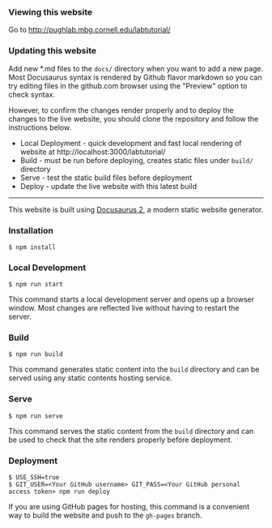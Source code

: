 ### Viewing this website

Go to http://pughlab.mbg.cornell.edu/labtutorial/

### Updating this website

Add new *.md files to the `docs/` directory when you want to add a new page. Most Docusaurus syntax is rendered by Github flavor markdown so you can try editing files in the github.com browser using the "Preview" option to check syntax.

However, to confirm the changes render properly and to deploy the changes to the live website, you should clone the repository and follow the instructions below.
- Local Deployment - quick development and fast local rendering of website at http://localhost:3000/labtutorial/
- Build - must be run before deploying, creates static files under `build/` directory
- Serve - test the static build files before deployment
- Deploy - update the live website with this latest build

---

This website is built using [Docusaurus 2](https://docusaurus.io/), a modern static website generator.

### Installation

```
$ npm install
```

### Local Development

```
$ npm run start
```

This command starts a local development server and opens up a browser window. Most changes are reflected live without having to restart the server.

### Build

```
$ npm run build
```

This command generates static content into the `build` directory and can be served using any static contents hosting service.

### Serve

```
$ npm run serve
```

This command serves the static content from the `build` directory and can be used to check that the site renders properly before deployment.


### Deployment

```
$ USE_SSH=true
$ GIT_USER=<Your GitHub username> GIT_PASS=<Your GitHub personal access token> npm run deploy
```

If you are using GitHub pages for hosting, this command is a convenient way to build the website and push to the `gh-pages` branch.
